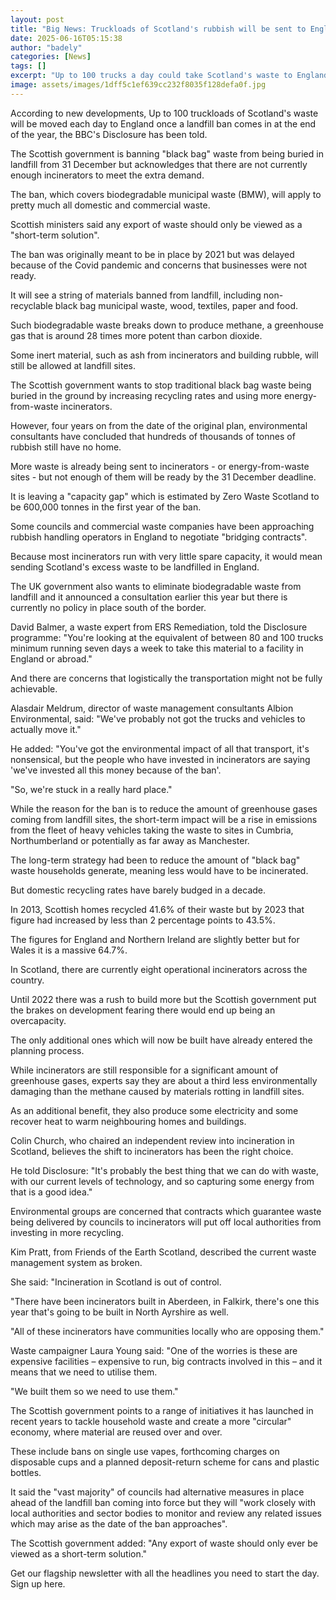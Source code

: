 ```yaml
---
layout: post
title: "Big News: Truckloads of Scotland's rubbish will be sent to England, experts say"
date: 2025-06-16T05:15:38
author: "badely"
categories: [News]
tags: []
excerpt: "Up to 100 trucks a day could take Scotland's waste to England once a landfill ban comes in at the end of the year."
image: assets/images/1dff5c1ef639cc232f8035f128defa0f.jpg
---
```


According to new developments, Up to 100 truckloads of Scotland's waste will be moved each day to England once a landfill ban comes in at the end of the year, the BBC's Disclosure has been told.

The Scottish government is banning "black bag" waste from being buried in landfill from 31 December but acknowledges that there are not currently enough incinerators to meet the extra demand.

The ban, which covers biodegradable municipal waste (BMW), will apply to pretty much all domestic and commercial waste.

Scottish ministers said any export of waste should only be viewed as a "short-term solution".

The ban was originally meant to be in place by 2021 but was delayed because of the Covid pandemic and concerns that businesses were not ready.

It will see a string of materials banned from landfill, including non-recyclable black bag municipal waste, wood, textiles, paper and food.

Such biodegradable waste breaks down to produce methane, a greenhouse gas that is around 28 times more potent than carbon dioxide.

Some inert material, such as ash from incinerators and building rubble, will still be allowed at landfill sites.

The Scottish government wants to stop traditional black bag waste being buried in the ground by increasing recycling rates and using more energy-from-waste incinerators.

However, four years on from the date of the original plan, environmental consultants have concluded that hundreds of thousands of tonnes of rubbish still have no home.

More waste is already being sent to incinerators - or energy-from-waste sites - but not enough of them will be ready by the 31 December deadline.

It is leaving a "capacity gap" which is estimated by Zero Waste Scotland to be 600,000 tonnes in the first year of the ban.

Some councils and commercial waste companies have been approaching rubbish handling operators in England to negotiate "bridging contracts".

Because most incinerators run with very little spare capacity, it would mean sending Scotland's excess waste to be landfilled in England.

The UK government also wants to eliminate biodegradable waste from landfill and it announced a consultation earlier this year but there is currently no policy in place south of the border.

David Balmer, a waste expert from ERS Remediation, told the Disclosure programme: "You're looking at the equivalent of between 80 and 100 trucks minimum running seven days a week to take this material to a facility in England or abroad."

And there are concerns that logistically the transportation might not be fully achievable.

Alasdair Meldrum, director of waste management consultants Albion Environmental, said: "We've probably not got the trucks and vehicles to actually move it."

He added: "You've got the environmental impact of all that transport, it's nonsensical, but the people who have invested in incinerators are saying 'we've invested all this money because of the ban'.

"So, we're stuck in a really hard place."

While the reason for the ban is to reduce the amount of greenhouse gases coming from landfill sites, the short-term impact will be a rise in emissions from the fleet of heavy vehicles taking the waste to sites in Cumbria, Northumberland or potentially as far away as Manchester.

The long-term strategy had been to reduce the amount of "black bag" waste households generate, meaning less would have to be incinerated.

But domestic recycling rates have barely budged in a decade.

In 2013, Scottish homes recycled 41.6%  of their waste but by 2023 that figure had increased by less than 2 percentage points to 43.5%.

The figures for England and Northern Ireland are slightly better but for Wales it is a massive 64.7%.

In Scotland, there are currently eight operational incinerators across the country.

Until 2022 there was a rush to build more but the Scottish government put the brakes on development fearing there would end up being an overcapacity. 

The only additional ones which will now be built have already entered the planning process.

While incinerators are still responsible for a significant amount of greenhouse gases, experts say they are about a third less environmentally damaging than the methane caused by materials rotting in landfill sites.

As an additional benefit, they also produce some electricity and some recover heat to warm neighbouring homes and buildings.

Colin Church, who chaired an independent review into incineration in Scotland, believes the shift to incinerators has been the right choice.

He told Disclosure: "It's probably the best thing that we can do with waste, with our current levels of technology, and so capturing some energy from that is a good idea."

Environmental groups are concerned that contracts which guarantee waste being delivered by councils to incinerators will put off local authorities from investing in more recycling.

Kim Pratt, from Friends of the Earth Scotland, described the current waste management system as broken.

She said: "Incineration in Scotland is out of control.  

"There have been incinerators built in Aberdeen, in Falkirk, there's one this year that's going to be built in North Ayrshire as well.

"All of these incinerators have communities locally who are opposing them."

Waste campaigner Laura Young said: "One of the worries is these are expensive facilities – expensive to run, big contracts involved in this – and it means that we need to utilise them. 

"We built them so we need to use them."

The Scottish government points to a range of initiatives it has launched in recent years to tackle household waste and create a more "circular" economy, where material are reused over and over.

These include bans on single use vapes, forthcoming charges on disposable cups and a planned deposit-return scheme for cans and plastic bottles.

It said the "vast majority" of councils had alternative measures in place ahead of the landfill ban coming into force but they will "work closely with local authorities and sector bodies to monitor and review any related issues which may arise as the date of the ban approaches".

The Scottish government added: "Any export of waste should only ever be viewed as a short-term solution."

Get our flagship newsletter with all the headlines you need to start the day. Sign up here.

